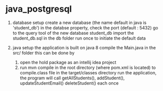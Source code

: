 # java_postgresql

1. database setup
   create a new database (the name default in java is 'student_db')
   in the databse property, check the port (default : 5432)
   go to the query tool of the new database student_db
   import the student_db.sql in the db folder
   run once to initiate the default data

2. java setup
   the application is built on java 8
   compile the Main.java in the src/ folder
   this can be done by
   1. open the hold package as an intellij idea project
   2. run mvn compile in the root directory (where pom.xml is located) to compile.class file in the target/classes directory
   run the application, the program will call getAllStudents(), addStudent(), updateStudentEmail() deleteStudent() each once

